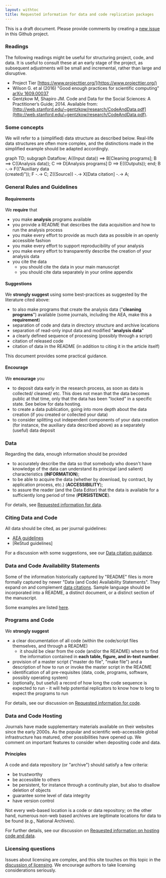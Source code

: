 ```yaml
---
layout: withtoc
title: Requested information for data and code replication packages
---
```


This is a draft document. Please provide comments by creating a [new issue](https://github.com/social-science-data-editors/guidance/issues/new) in this Github project.

### Readings
The following readings might be useful for structuring project, code, and data. It is useful to consult these at an early stage of the project, as subsequent adjustments will be small and incremental, rather than large and disruptive.

- Project Tier [https://www.projecttier.org/](https://www.projecttier.org/)
- Wilson G. et al (2016) "Good enough practices for scientific computing" [arXiv 1609.00037](https://arxiv.org/pdf/1609.00037.pdf)
- Gentzkow M, Shapiro JM. Code and Data for the Social Sciences: A Practitioner’s Guide; 2014. Available from: [http://web.stanford.edu/~gentzkow/research/CodeAndData.pdf](http://web.stanford.edu/~gentzkow/research/CodeAndData.pdf).

### Some concepts
We will refer to a (simplified) data structure as described below. Real-life data structures are often more complex, and the distinctions made in the simplified example should be adapted accordingly.

<div class="mermaid">
graph TD;
    subgraph Dataflow;
    A((Input data)) ==>  B[Cleaning programs];
    B ==> C((Analysis data));
    C ==> D[Analysis programs] 
    D ==> E((Outputs));
    end;
    B -.-> F(("Auxiliary data<br/>(created)"));
    F -.-> C;
    Z((Source)) -.-> X[Data citation] -.-> A;
    
</div>



### General Rules and Guidelines
#### Requirements
We **require** that
- you make **analysis** programs available
- you provide a README that describes the data acquisition and how to run the analysis process
- you make every effort to provide as much data as possible in an openly accessible fashion
- you make every effort to support reproducibility of your analysis
- you make every effort to transparently describe the creation of your analysis data
- you cite the data
  - you should cite the data in your main manuscript
  - you should cite data separately in your online appendix

#### Suggestions
We **strongly suggest** using some best-practices as suggested by the literature cited above:
- to also make programs that create the analysis data ("**cleaning programs**") available (some journals, including the AEA, make this a **requirement**)
- separation of code and data in directory structure and archive locations
- separation of read-only input data and modified "**analysis data**"
- a clearly defined sequence of processing (possibly through a script)
- citation of released code
- citation of data in the README (in addition to citing it in the article itself)

This document provides some practical guidance.

#### Encourage
We **encourage** you
- to deposit data early in the research process, as soon as data is collected/ cleaned/ etc. This does not mean that the data becomes public at that time, only that the data has been "locked" in a specific state. See below for data hosting.
- to create a data publication, going into more depth about the data creation (if you created or collected your data)
- to consider splitting out independent components of your data creation (for instance, the auxiliary data described above) as a separately (useful) data deposit


### Data
Regarding the data, enough information should be provided
- to accurately describe the data so that somebody who doesn't have knowledge of the data can understand its principal (and salient) characteristics (**INFORMATION**);
- to be able to acquire the data (whether by download, by contract, by application process, etc.) (**ACCESSIBILITY**);
- to assure the reader (and the  Data Editor) that the data is available for a sufficiently long period of time (**PERSISTENCE**).

For details, see [Requested information for data](Requested_information_data.md).

### Citing Data and Code
All data should be cited, as per journal guidelines:

- [AEA guidelines](https://www.aeaweb.org/journals/policies/sample-references)
- [ReStud guidelines]

For a discussion with some suggestions, see our [Data citation guidance](Data_citation_guidance.md).


### Data and Code Availability Statements

Some of the information historically captured by "README" files is more formally captured by newer "Data (and Code) Availability Statements". They expand on and complement [data citations](Data_citation_guidance.md). Sample language should be incorporated into a README, a distinct document, or a distinct section of the manuscript.

Some examples are listed [here](Requested_information_dcas.md).

### Programs and Code
We **strongly suggest**
- a clear documentation of all code (within the code/script files themselves, and through a README)
  - it should be clear from the code (and/or the README) where to find the information contained in **each table, figure, and in-text number**.
- provision of a master script ("master do file", "make file") and a description of how to run or invoke the master script in the README
- identification of all pre-requisites (data, code, programs, software, possibly operating system)
- (optionally, but useful) a record of how long the code sequence is expected to run - it will help potential replicators to know how to long to expect the programs to run

For details, see our discussion on [Requested information for code](Requested_information_code.md).



### Data and Code Hosting
Journals have made supplementary materials available on
their  websites since the early 2000s. As the  popular and scientific web-accessible
global infrastructure has matured, other possibilities have opened up. We comment on important features to consider when depositing code and data.

#### Principles
A code and data repository (or "archive") should satisfy a few criteria:
- be trustworthy
- be accessible to others
- be persistent, for instance through a continuity plan, but also to disallow deletion of objects
- guarantee some level of data integrity
- have version control

Not every web-based location is a code or data repository; on the other hand, numerous non-web based archives are legitimate locations for data to be found (e.g., National Archives).

For further details, see our discussion on [Requested information on hosting code and data](Requested_information_hosting.md).

### Licensing questions

Issues about licensing are complex, and this site touches on this topic in the [discussion of licensing](https://social-science-data-editors.github.io/guidance/Licensing_guidance.html). We encourage authors to take licensing considerations seriously.

